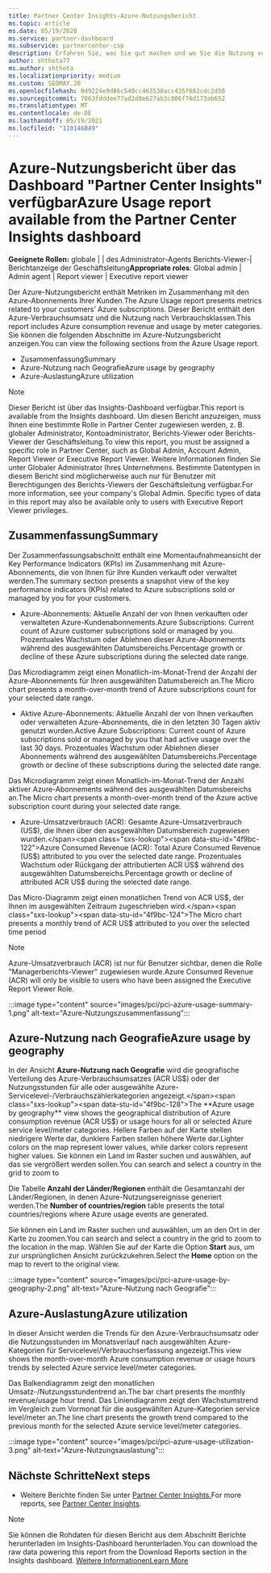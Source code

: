 ```yaml
---
title: Partner Center Insights-Azure-Nutzungsbericht
ms.topic: article
ms.date: 05/19/2020
ms.service: partner-dashboard
ms.subservice: partnercenter-csp
description: Erfahren Sie, was Sie gut machen und wo Sie die Nutzung von Azure-Abonnements verbessern können, die Sie für Ihre Kunden verkaufen oder verwalten.
author: shthota77
ms.author: shthota
ms.localizationpriority: medium
ms.custom: SEOMAY.20
ms.openlocfilehash: 0d9224e9d86c540cc463538acc435f682cdc2d58
ms.sourcegitcommit: 7063fdddee77ad2d8e627ab3c806f76d173ab652
ms.translationtype: MT
ms.contentlocale: de-DE
ms.lasthandoff: 05/19/2021
ms.locfileid: "110146849"
---
```

# <a name="azure-usage-report-available-from-the-partner-center-insights-dashboard"></a><span data-ttu-id="4f9bc-103">Azure-Nutzungsbericht über das Dashboard "Partner Center Insights" verfügbar</span><span class="sxs-lookup"><span data-stu-id="4f9bc-103">Azure Usage report available from the Partner Center Insights dashboard</span></span>

<span data-ttu-id="4f9bc-104">**Geeignete Rollen:** globale | | des Administrator-Agents Berichts-Viewer-| Berichtanzeige der Geschäftsleitung</span><span class="sxs-lookup"><span data-stu-id="4f9bc-104">**Appropriate roles**: Global admin | Admin agent | Report viewer | Executive report viewer</span></span>

<span data-ttu-id="4f9bc-105">Der Azure-Nutzungsbericht enthält Metriken im Zusammenhang mit den Azure-Abonnements Ihrer Kunden.</span><span class="sxs-lookup"><span data-stu-id="4f9bc-105">The Azure Usage report presents metrics related to your customers’ Azure subscriptions.</span></span> <span data-ttu-id="4f9bc-106">Dieser Bericht enthält den Azure-Verbrauchsumsatz und die Nutzung nach Verbrauchsklassen.</span><span class="sxs-lookup"><span data-stu-id="4f9bc-106">This report includes Azure consumption revenue and usage by meter categories.</span></span> <span data-ttu-id="4f9bc-107">Sie können die folgenden Abschnitte im Azure-Nutzungsbericht anzeigen.</span><span class="sxs-lookup"><span data-stu-id="4f9bc-107">You can view the following sections from the Azure Usage report.</span></span>

- <span data-ttu-id="4f9bc-108">Zusammenfassung</span><span class="sxs-lookup"><span data-stu-id="4f9bc-108">Summary</span></span>
- <span data-ttu-id="4f9bc-109">Azure-Nutzung nach Geografie</span><span class="sxs-lookup"><span data-stu-id="4f9bc-109">Azure usage by geography</span></span>
- <span data-ttu-id="4f9bc-110">Azure-Auslastung</span><span class="sxs-lookup"><span data-stu-id="4f9bc-110">Azure utilization</span></span>

 > [!NOTE]
 > <span data-ttu-id="4f9bc-111">Dieser Bericht ist über das Insights-Dashboard verfügbar.</span><span class="sxs-lookup"><span data-stu-id="4f9bc-111">This report is available from the Insights dashboard.</span></span> <span data-ttu-id="4f9bc-112">Um diesen Bericht anzuzeigen, muss Ihnen eine bestimmte Rolle in Partner Center zugewiesen werden, z. B. globaler Administrator, Kontoadministrator, Berichts-Viewer oder Berichts-Viewer der Geschäftsleitung.</span><span class="sxs-lookup"><span data-stu-id="4f9bc-112">To view this report, you must be assigned a specific role in Partner Center, such as Global Admin, Account Admin, Report Viewer or Executive Report Viewer.</span></span> <span data-ttu-id="4f9bc-113">Weitere Informationen finden Sie unter Globaler Administrator Ihres Unternehmens. Bestimmte Datentypen in diesem Bericht sind möglicherweise auch nur für Benutzer mit Berechtigungen des Berichts-Viewers der Geschäftsleitung verfügbar.</span><span class="sxs-lookup"><span data-stu-id="4f9bc-113">For more information, see your company's Global Admin. Specific types of data in this report may also be available only to users with Executive Report Viewer privileges.</span></span>

## <a name="summary"></a><span data-ttu-id="4f9bc-114">Zusammenfassung</span><span class="sxs-lookup"><span data-stu-id="4f9bc-114">Summary</span></span>

<span data-ttu-id="4f9bc-115">Der Zusammenfassungsabschnitt enthält eine Momentaufnahmeansicht der Key Performance Indicators (KPIs) im Zusammenhang mit Azure-Abonnements, die von Ihnen für Ihre Kunden verkauft oder verwaltet werden.</span><span class="sxs-lookup"><span data-stu-id="4f9bc-115">The summary section presents a snapshot view of the key performance indicators (KPIs) related to Azure subscriptions sold or managed by you for your customers.</span></span>  

- <span data-ttu-id="4f9bc-116">Azure-Abonnements: Aktuelle Anzahl der von Ihnen verkauften oder verwalteten Azure-Kundenabonnements.</span><span class="sxs-lookup"><span data-stu-id="4f9bc-116">Azure Subscriptions: Current count of Azure customer subscriptions sold or managed by you.</span></span>
<span data-ttu-id="4f9bc-117">Prozentuales Wachstum oder Ablehnen dieser Azure-Abonnements während des ausgewählten Datumsbereichs.</span><span class="sxs-lookup"><span data-stu-id="4f9bc-117">Percentage growth or decline of these Azure subscriptions during the selected date range.</span></span>

<span data-ttu-id="4f9bc-118">Das Microdiagramm zeigt einen Monatlich-im-Monat-Trend der Anzahl der Azure-Abonnements für Ihren ausgewählten Datumsbereich an.</span><span class="sxs-lookup"><span data-stu-id="4f9bc-118">The Micro chart presents a month-over-month trend of Azure subscriptions count for your selected date range.</span></span>
- <span data-ttu-id="4f9bc-119">Aktive Azure-Abonnements: Aktuelle Anzahl der von Ihnen verkauften oder verwalteten Azure-Abonnements, die in den letzten 30 Tagen aktiv genutzt wurden.</span><span class="sxs-lookup"><span data-stu-id="4f9bc-119">Active Azure Subscriptions: Current count of Azure subscriptions sold or managed by you that had active usage over the last 30 days.</span></span>
<span data-ttu-id="4f9bc-120">Prozentuales Wachstum oder Ablehnen dieser Abonnements während des ausgewählten Datumsbereichs.</span><span class="sxs-lookup"><span data-stu-id="4f9bc-120">Percentage growth or decline of these subscriptions during the selected date range.</span></span>

<span data-ttu-id="4f9bc-121">Das Microdiagramm zeigt einen Monatlich-im-Monat-Trend der Anzahl aktiver Azure-Abonnements während des ausgewählten Datumsbereichs an.</span><span class="sxs-lookup"><span data-stu-id="4f9bc-121">The Micro chart presents a month-over-month trend of the Azure active subscription count during your selected date range.</span></span>

- <span data-ttu-id="4f9bc-122">Azure-Umsatzverbrauch (ACR): Gesamte Azure-Umsatzverbrauch (US$), die Ihnen über den ausgewählten Datumsbereich zugewiesen wurden.</span><span class="sxs-lookup"><span data-stu-id="4f9bc-122">Azure Consumed Revenue (ACR): Total Azure Consumed Revenue (US$) attributed to you over the selected date range.</span></span>
<span data-ttu-id="4f9bc-123">Prozentuales Wachstum oder Rückgang der attributierten ACR US$ während des ausgewählten Datumsbereichs.</span><span class="sxs-lookup"><span data-stu-id="4f9bc-123">Percentage growth or decline of attributed ACR US$ during the selected date range.</span></span> 

<span data-ttu-id="4f9bc-124">Das Micro-Diagramm zeigt einen monatlichen Trend von ACR US$, der Ihnen im ausgewählten Zeitraum zugeschrieben wird.</span><span class="sxs-lookup"><span data-stu-id="4f9bc-124">The Micro chart presents a monthly trend of ACR US$ attributed to you over the selected time period</span></span>


> [!NOTE]
 > <span data-ttu-id="4f9bc-125">Azure-Umsatzverbrauch (ACR) ist nur für Benutzer sichtbar, denen die Rolle "Managerberichts-Viewer" zugewiesen wurde.</span><span class="sxs-lookup"><span data-stu-id="4f9bc-125">Azure Consumed Revenue (ACR) will only be visible to users who have been assigned the Executive Report Viewer Role.</span></span>

:::image type="content" source="images/pci/pci-azure-usage-summary-1.png" alt-text="Azure-Nutzungszusammenfassung":::

## <a name="azure-usage-by-geography"></a><span data-ttu-id="4f9bc-127">Azure-Nutzung nach Geografie</span><span class="sxs-lookup"><span data-stu-id="4f9bc-127">Azure usage by geography</span></span>

<span data-ttu-id="4f9bc-128">In der Ansicht **Azure-Nutzung nach Geografie** wird die geografische Verteilung des Azure-Verbrauchsumsatzes (ACR US$) oder der Nutzungsstunden für alle oder ausgewählte Azure-Servicelevel-/Verbrauchszählerkategorien angezeigt.</span><span class="sxs-lookup"><span data-stu-id="4f9bc-128">The **Azure usage by geography** view shows the geographical distribution of Azure consumption revenue (ACR US$) or usage hours for all or selected Azure service level/meter categories.</span></span> <span data-ttu-id="4f9bc-129">Hellere Farben auf der Karte stellen niedrigere Werte dar, dunklere Farben stellen höhere Werte dar.</span><span class="sxs-lookup"><span data-stu-id="4f9bc-129">Lighter colors on the map represent lower values, while darker colors represent higher values.</span></span> <span data-ttu-id="4f9bc-130">Sie können ein Land im Raster suchen und auswählen, auf das sie vergrößert werden sollen.</span><span class="sxs-lookup"><span data-stu-id="4f9bc-130">You can search and select a country in the grid to zoom to</span></span> 

<span data-ttu-id="4f9bc-131">Die Tabelle **Anzahl der Länder/Regionen** enthält die Gesamtanzahl der Länder/Regionen, in denen Azure-Nutzungsereignisse generiert werden.</span><span class="sxs-lookup"><span data-stu-id="4f9bc-131">The **Number of countries/region** table presents the total countries/regions where Azure usage events are generated.</span></span>

<span data-ttu-id="4f9bc-132">Sie können ein Land im Raster suchen und auswählen, um an den Ort in der Karte zu zoomen.</span><span class="sxs-lookup"><span data-stu-id="4f9bc-132">You can search and select a country in the grid to zoom to the location in the map.</span></span> <span data-ttu-id="4f9bc-133">Wählen Sie auf der Karte die Option **Start** aus, um zur ursprünglichen Ansicht zurückzukehren.</span><span class="sxs-lookup"><span data-stu-id="4f9bc-133">Select the **Home** option on the map to revert to the original view.</span></span>

:::image type="content" source="images/pci/pci-azure-usage-by-geography-2.png" alt-text="Azure-Nutzung nach Geografie":::

## <a name="azure-utilization"></a><span data-ttu-id="4f9bc-135">Azure-Auslastung</span><span class="sxs-lookup"><span data-stu-id="4f9bc-135">Azure utilization</span></span>

<span data-ttu-id="4f9bc-136">In dieser Ansicht werden die Trends für den Azure-Verbrauchsumsatz oder die Nutzungsstunden im Monatsverlauf nach ausgewählten Azure-Kategorien für Servicelevel/Verbrauchserfassung angezeigt.</span><span class="sxs-lookup"><span data-stu-id="4f9bc-136">This view shows the month-over-month Azure consumption revenue or usage hours trends by selected Azure service level/meter categories.</span></span> 

<span data-ttu-id="4f9bc-137">Das Balkendiagramm zeigt den monatlichen Umsatz-/Nutzungsstundentrend an.</span><span class="sxs-lookup"><span data-stu-id="4f9bc-137">The bar chart presents the monthly revenue/usage hour trend.</span></span> <span data-ttu-id="4f9bc-138">Das Liniendiagramm zeigt den Wachstumstrend im Vergleich zum Vormonat für die ausgewählten Azure-Kategorien service level/meter an.</span><span class="sxs-lookup"><span data-stu-id="4f9bc-138">The line chart presents the growth trend compared to the previous month for the selected Azure service level/meter categories.</span></span>

:::image type="content" source="images/pci/pci-azure-usage-utilization-3.png" alt-text="Azure-Nutzungsauslastung":::

## <a name="next-steps"></a><span data-ttu-id="4f9bc-140">Nächste Schritte</span><span class="sxs-lookup"><span data-stu-id="4f9bc-140">Next steps</span></span>

- <span data-ttu-id="4f9bc-141">Weitere Berichte finden Sie unter [Partner Center Insights.](partner-center-insights.md)</span><span class="sxs-lookup"><span data-stu-id="4f9bc-141">For more reports, see [Partner Center Insights](partner-center-insights.md).</span></span>

>[!NOTE] 
> <span data-ttu-id="4f9bc-142">Sie können die Rohdaten für diesen Bericht aus dem Abschnitt Berichte herunterladen im Insights-Dashboard herunterladen.</span><span class="sxs-lookup"><span data-stu-id="4f9bc-142">You can download the raw data powering this report from the Download Reports section in the Insights dashboard.</span></span> [<span data-ttu-id="4f9bc-143">Weitere Informationen</span><span class="sxs-lookup"><span data-stu-id="4f9bc-143">Learn More</span></span>](pci-download-reports.md) 

